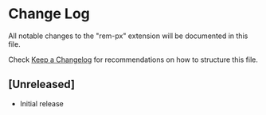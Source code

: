 # Change Log
All notable changes to the "rem-px" extension will be documented in this file.

Check [Keep a Changelog](http://keepachangelog.com/) for recommendations on how to structure this file.

## [Unreleased]
- Initial release